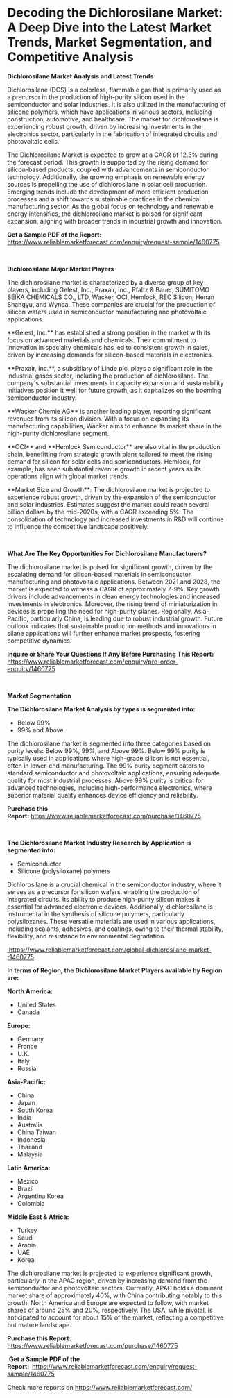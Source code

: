 <p><h1>Decoding the Dichlorosilane Market: A Deep Dive into the Latest Market Trends, Market Segmentation, and Competitive Analysis</h1></p><p><strong>Dichlorosilane Market Analysis and Latest Trends</strong></p>
<p><p>Dichlorosilane (DCS) is a colorless, flammable gas that is primarily used as a precursor in the production of high-purity silicon used in the semiconductor and solar industries. It is also utilized in the manufacturing of silicone polymers, which have applications in various sectors, including construction, automotive, and healthcare. The market for dichlorosilane is experiencing robust growth, driven by increasing investments in the electronics sector, particularly in the fabrication of integrated circuits and photovoltaic cells.</p><p>The Dichlorosilane Market is expected to grow at a CAGR of 12.3% during the forecast period. This growth is supported by the rising demand for silicon-based products, coupled with advancements in semiconductor technology. Additionally, the growing emphasis on renewable energy sources is propelling the use of dichlorosilane in solar cell production. Emerging trends include the development of more efficient production processes and a shift towards sustainable practices in the chemical manufacturing sector. As the global focus on technology and renewable energy intensifies, the dichlorosilane market is poised for significant expansion, aligning with broader trends in industrial growth and innovation.</p></p>
<p><strong>Get a Sample PDF of the Report:&nbsp;</strong> <a href="https://www.reliablemarketforecast.com/enquiry/request-sample/1460775?utm_campaign=3174&utm_medium=2&utm_source=Github&utm_content=ia&utm_term=31032025&utm_id=dichlorosilane">https://www.reliablemarketforecast.com/enquiry/request-sample/1460775</a></p>
<p>&nbsp;</p>
<p><strong>Dichlorosilane Major Market Players</strong></p>
<p><p>The dichlorosilane market is characterized by a diverse group of key players, including Gelest, Inc., Praxair, Inc., Pfaltz & Bauer, SUMITOMO SEIKA CHEMICALS CO., LTD, Wacker, OCI, Hemlock, REC Silicon, Henan Shangyu, and Wynca. These companies are crucial for the production of silicon wafers used in semiconductor manufacturing and photovoltaic applications.</p><p>**Gelest, Inc.** has established a strong position in the market with its focus on advanced materials and chemicals. Their commitment to innovation in specialty chemicals has led to consistent growth in sales, driven by increasing demands for silicon-based materials in electronics.</p><p>**Praxair, Inc.**, a subsidiary of Linde plc, plays a significant role in the industrial gases sector, including the production of dichlorosilane. The company's substantial investments in capacity expansion and sustainability initiatives position it well for future growth, as it capitalizes on the booming semiconductor industry.</p><p>**Wacker Chemie AG** is another leading player, reporting significant revenues from its silicon division. With a focus on expanding its manufacturing capabilities, Wacker aims to enhance its market share in the high-purity dichlorosilane segment.</p><p>**OCI** and **Hemlock Semiconductor** are also vital in the production chain, benefitting from strategic growth plans tailored to meet the rising demand for silicon for solar cells and semiconductors. Hemlock, for example, has seen substantial revenue growth in recent years as its operations align with global market trends.</p><p>**Market Size and Growth**: The dichlorosilane market is projected to experience robust growth, driven by the expansion of the semiconductor and solar industries. Estimates suggest the market could reach several billion dollars by the mid-2020s, with a CAGR exceeding 5%. The consolidation of technology and increased investments in R&D will continue to influence the competitive landscape positively.</p></p>
<p>&nbsp;</p>
<p><strong>What Are The Key Opportunities For Dichlorosilane Manufacturers?</strong></p>
<p><p>The dichlorosilane market is poised for significant growth, driven by the escalating demand for silicon-based materials in semiconductor manufacturing and photovoltaic applications. Between 2021 and 2028, the market is expected to witness a CAGR of approximately 7-9%. Key growth drivers include advancements in clean energy technologies and increased investments in electronics. Moreover, the rising trend of miniaturization in devices is propelling the need for high-purity silanes. Regionally, Asia-Pacific, particularly China, is leading due to robust industrial growth. Future outlook indicates that sustainable production methods and innovations in silane applications will further enhance market prospects, fostering competitive dynamics.</p></p>
<p><strong>Inquire or Share Your Questions If Any Before Purchasing This Report:</strong> <a href="https://www.reliablemarketforecast.com/enquiry/pre-order-enquiry/1460775?utm_campaign=3174&utm_medium=2&utm_source=Github&utm_content=ia&utm_term=31032025&utm_id=dichlorosilane">https://www.reliablemarketforecast.com/enquiry/pre-order-enquiry/1460775</a></p>
<p>&nbsp;</p>
<p><strong>Market Segmentation</strong></p>
<p><strong>The Dichlorosilane Market Analysis by types is segmented into:</strong></p>
<p><ul><li>Below 99%</li><li>99% and Above</li></ul></p>
<p><p>The dichlorosilane market is segmented into three categories based on purity levels: Below 99%, 99%, and Above 99%. Below 99% purity is typically used in applications where high-grade silicon is not essential, often in lower-end manufacturing. The 99% purity segment caters to standard semiconductor and photovoltaic applications, ensuring adequate quality for most industrial processes. Above 99% purity is critical for advanced technologies, including high-performance electronics, where superior material quality enhances device efficiency and reliability.</p></p>
<p><strong>Purchase this Report:&nbsp;</strong><a href="https://www.reliablemarketforecast.com/purchase/1460775?utm_campaign=3174&utm_medium=2&utm_source=Github&utm_content=ia&utm_term=31032025&utm_id=dichlorosilane">https://www.reliablemarketforecast.com/purchase/1460775</a></p>
<p>&nbsp;</p>
<p><strong>The Dichlorosilane Market Industry Research by Application is segmented into:</strong></p>
<p><ul><li>Semiconductor</li><li>Silicone (polysiloxane) polymers</li></ul></p>
<p><p>Dichlorosilane is a crucial chemical in the semiconductor industry, where it serves as a precursor for silicon wafers, enabling the production of integrated circuits. Its ability to produce high-purity silicon makes it essential for advanced electronic devices. Additionally, dichlorosilane is instrumental in the synthesis of silicone polymers, particularly polysiloxanes. These versatile materials are used in various applications, including sealants, adhesives, and coatings, owing to their thermal stability, flexibility, and resistance to environmental degradation.</p></p>
<p><a href="https://www.reliablemarketforecast.com/global-dichlorosilane-market-r1460775?utm_campaign=3174&utm_medium=2&utm_source=Github&utm_content=ia&utm_term=31032025&utm_id=dichlorosilane">&nbsp;https://www.reliablemarketforecast.com/global-dichlorosilane-market-r1460775</a></p>
<p><strong>In terms of Region, the Dichlorosilane Market Players available by Region are:</strong></p>
<p>
    <p> <strong> North America: </strong>
        <ul>
            <li>United States</li>
            <li>Canada</li>
        </ul>
        </p> 
    <p> <strong> Europe: </strong>
        <ul>
            <li>Germany</li>
            <li>France</li>
            <li>U.K.</li>
            <li>Italy</li>
            <li>Russia</li>
        </ul>
        </p> 
    <p> <strong> Asia-Pacific: </strong>
        <ul>
            <li>China</li>
            <li>Japan</li>
            <li>South Korea</li>
            <li>India</li>
            <li>Australia</li>
            <li>China Taiwan</li>
            <li>Indonesia</li>
            <li>Thailand</li>
            <li>Malaysia</li>
        </ul>
        </p> 
    <p> <strong> Latin America: </strong>
        <ul>
            <li>Mexico</li>
            <li>Brazil</li>
            <li>Argentina Korea</li>
            <li>Colombia</li>
        </ul>
        </p> 
    <p> <strong> Middle East & Africa: </strong>
        <ul>
            <li>Turkey</li>
            <li>Saudi</li>
            <li>Arabia</li>
            <li>UAE</li>
            <li>Korea</li>
        </ul>
    </p>
    </p>
<p><p>The dichlorosilane market is projected to experience significant growth, particularly in the APAC region, driven by increasing demand from the semiconductor and photovoltaic sectors. Currently, APAC holds a dominant market share of approximately 40%, with China contributing notably to this growth. North America and Europe are expected to follow, with market shares of around 25% and 20%, respectively. The USA, while pivotal, is anticipated to account for about 15% of the market, reflecting a competitive but mature landscape.</p></p>
<p><strong>Purchase this Report: </strong><a href="https://www.reliablemarketforecast.com/purchase/1460775?utm_campaign=3174&utm_medium=2&utm_source=Github&utm_content=ia&utm_term=31032025&utm_id=dichlorosilane">https://www.reliablemarketforecast.com/purchase/1460775</a></p>
<p>&nbsp;<strong>Get a Sample PDF of the Report:&nbsp;&nbsp;</strong><a href="https://www.reliablemarketforecast.com/enquiry/request-sample/1460775?utm_campaign=3174&utm_medium=2&utm_source=Github&utm_content=ia&utm_term=31032025&utm_id=dichlorosilane">https://www.reliablemarketforecast.com/enquiry/request-sample/1460775</a></p>
<p><strong></strong></p>
<p>Check more reports on <a href="https://www.reliablemarketforecast.com/?utm_campaign=3174&utm_medium=2&utm_source=Github&utm_content=ia&utm_term=31032025&utm_id=dichlorosilane">https://www.reliablemarketforecast.com/</a></p>